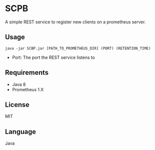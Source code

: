 # SCPB


A simple REST service to register new clients on a prometheus server. 

## Usage
`java -jar SCBP.jar [PATH_TO_PROMETHEUS_DIR] (PORT) (RETENTION_TIME)`

+ Port: The port the REST service listens to

## Requirements
- Java 8
- Prometheus 1.X

## License
MIT

## Language
Java